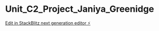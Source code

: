 # Unit_C2_Project_Janiya_Greenidge

[Edit in StackBlitz next generation editor ⚡️](https://stackblitz.com/~/github.com/janiyahgreenidge47/Unit_C2_Project_Janiya_Greenidge)